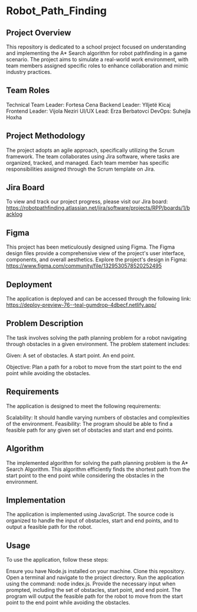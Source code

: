 # Robot_Path_Finding
## Project Overview
This repository is dedicated to a school project focused on understanding and implementing the A* Search algorithm for robot pathfinding in a game scenario. The project aims to simulate a real-world work environment, with team members assigned specific roles to enhance collaboration and mimic industry practices.

## Team Roles
Technical Team Leader: Fortesa Cena 
Backend Leader: Ylljetë Kicaj 
Frontend Leader: Vijola Neziri 
UI/UX Lead: Erza Berbatovci 
DevOps: Suhejla Hoxha 

## Project Methodology 
The project adopts an agile approach, specifically utilizing the Scrum framework. The team collaborates using Jira software, where tasks are organized, tracked, and managed. Each team member has specific responsibilities assigned through the Scrum template on Jira.

## Jira Board
To view and track our project progress, please visit our Jira board: https://robotpathfinding.atlassian.net/jira/software/projects/RPP/boards/1/backlog

## Figma
This project has been meticulously designed using Figma. The Figma design files provide a comprehensive view of the project's user interface, components, and overall aesthetics. Explore the project's design in Figma: https://www.figma.com/community/file/1329530578520252495

## Deployment
The application is deployed and can be accessed through the following link: https://deploy-preview-76--teal-gumdrop-4dbecf.netlify.app/

## Problem Description
The task involves solving the path planning problem for a robot navigating through obstacles in a given environment. The problem statement includes:

Given:
A set of obstacles. 
A start point. 
An end point. 

Objective: 
Plan a path for a robot to move from the start point to the end point while avoiding the obstacles.

## Requirements
The application is designed to meet the following requirements:

Scalability: It should handle varying numbers of obstacles and complexities of the environment. 
Feasibility: The program should be able to find a feasible path for any given set of obstacles and start and end points.

## Algorithm
The implemented algorithm for solving the path planning problem is the A* Search Algorithm. This algorithm efficiently finds the shortest path from the start point to the end point while considering the obstacles in the environment.

## Implementation
The application is implemented using JavaScript. The source code is organized to handle the input of obstacles, start and end points, and to output a feasible path for the robot.

## Usage
To use the application, follow these steps:

Ensure you have Node.js installed on your machine. Clone this repository. Open a terminal and navigate to the project directory. Run the application using the command: node index.js. Provide the necessary input when prompted, including the set of obstacles, start point, and end point. The program will output the feasible path for the robot to move from the start point to the end point while avoiding the obstacles.
